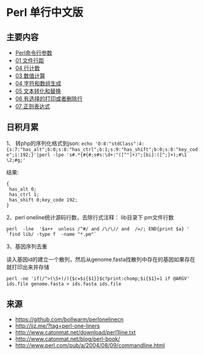 # Perl 单行中文版 

## 主要内容

- [Perl命令行参数](Perl命令行参数.md)
- [01 文件行距](01文件行距.md)
- [04 行计数](02行计数.md)
- [03 数值计算](03数值计算.md)
- [04 字符和数组生成](04字符和数组生成.md)
- [05 文本转化和替换](05文本转化和替换.md)
- [06 有选择的打印或者删除行](06有选择的打印或者删除行.md)
- [07 正则表达式](07正则表达式.md)

## 日积月累

1、 转php的序列化格式到json: `echo 'O:8:"stdClass":4:{s:7:"has_alt";b:0;s:8:"has_ctrl";b:1;s:9:"has_shift";b:0;s:8:"key_code";i:192;}'|perl -lpe 's#.*{#{#;s#s:\d+:"([^"]+)";[bi]:([^;]+);#\1 \2;#g;'`

结果:

```
{
 has_alt 0;
 has_ctrl 1;
 has_shift 0;key_code 192;
}
```
2、perl oneline统计源码行数，去除行式注释：
lib目录下 pm文件行数

    perl  -lne  '$a++  unless /^#/ and /\/\// and  /=/; END{print $a} ' `find lib/ -type f  -name "*.pm"` 

3、基因序列去重

读入基因id的建立一个散列，然后从genome.fasta找散列中存在的基因如果存在就打印出来并存储

    perl -ne 'if(/^>(\S+)/){$c=$i{$1}}$c?print:chomp;$i{$1}=1 if @ARGV' ids.file genome.fasta > ids.fasta ids.file

## 来源

* <https://github.com/bollwarm/perlonelinecn>
* <http://ijz.me/?tag=perl-one-liners>
* <http://www.catonmat.net/download/perl1line.txt>
* <http://www.catonmat.net/blog/perl-book/>
* <http://www.perl.com/pub/a/2004/08/09/commandline.html>


